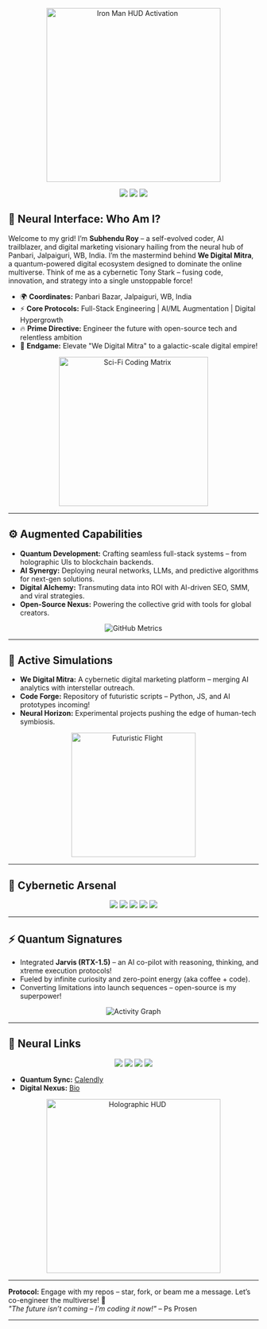 <p align="center">
  <img src="https://media.giphy.com/media/103liSxCY1NpLO/giphy.gif?cid=790b7611sxvfw68gzih0875invp85uht2h3rmv8427zds7x5&ep=v1_gifs_search&rid=giphy.gif&ct=g" alt="Iron Man HUD Activation" width="350"/>
</p
Subhendu Roy – Architect of Tomorrow  
**Founder @ We Digital Mitra | Cybernetic Innovator | Digital Frontier Explorer**

---

<p align="center">
  <img src="https://img.shields.io/badge/Origin-Jalpaiguri%2C%20WB%2C%20India-00FFFF?style=for-the-badge&logo=geoalt&logoColor=black" />
  <img src="https://img.shields.io/badge/Identity-He%2FHim-FF00FF?style=for-the-badge&logo=user&logoColor=black" />
  <img src="https://img.shields.io/badge/System-We%20Digital%20Mitra-FF5733?style=for-the-badge&logo=rocket&logoColor=white" />
</p>

## 🦿 Neural Interface: Who Am I?  
Welcome to my grid! I’m **Subhendu Roy** – a self-evolved coder, AI trailblazer, and digital marketing visionary hailing from the neural hub of Panbari, Jalpaiguri, WB, India. I’m the mastermind behind **We Digital Mitra**, a quantum-powered digital ecosystem designed to dominate the online multiverse. Think of me as a cybernetic Tony Stark – fusing code, innovation, and strategy into a single unstoppable force!

- 🌍 **Coordinates:** Panbari Bazar, Jalpaiguri, WB, India  
- ⚡ **Core Protocols:** Full-Stack Engineering | AI/ML Augmentation | Digital Hypergrowth  
- 🔥 **Prime Directive:** Engineer the future with open-source tech and relentless ambition  
- 🌌 **Endgame:** Elevate "We Digital Mitra" to a galactic-scale digital empire!  

<p align="center">
  <img src="https://media.giphy.com/media/yl3XErRq8qmmA/giphy.gif?cid=790b76114lr56pnzslorox7ogu2vxyvoudmzz3vfl9shdyrp&ep=v1_gifs_search&rid=giphy.gif&ct=g" alt="Sci-Fi Coding Matrix" width="300"/>
</p>

---

## ⚙️ Augmented Capabilities  
- **Quantum Development:** Crafting seamless full-stack systems – from holographic UIs to blockchain backends.  
- **AI Synergy:** Deploying neural networks, LLMs, and predictive algorithms for next-gen solutions.  
- **Digital Alchemy:** Transmuting data into ROI with AI-driven SEO, SMM, and viral strategies.  
- **Open-Source Nexus:** Powering the collective grid with tools for global creators.  

<p align="center">
  <img src="https://github-readme-stats.vercel.app/api?username=Subhendu-Roy-Dev&show_icons=true&theme=transparent&border_color=00FFFF&title_color=FF00FF&text_color=FFFFFF" alt="GitHub Metrics" />
</p>

---

## 🌠 Active Simulations  
- **We Digital Mitra:** A cybernetic digital marketing platform – merging AI analytics with interstellar outreach.  
- **Code Forge:** Repository of futuristic scripts – Python, JS, and AI prototypes incoming!  
- **Neural Horizon:** Experimental projects pushing the edge of human-tech symbiosis.  

<p align="center">
  <img src="https://media.giphy.com/media/v1.Y2lkPTc5MGI3NjExbm5xZHNreGE0bGM4MW96bmI1MHRuZ2JleHNlYXdvY291MXFnZHEzOSZlcD12MV9naWZzX3NlYXJjaCZjdD1n/bGgsc5mWoryfgKBx1u/giphy.gif" alt="Futuristic Flight" width="250"/>
</p>

---

## 🧬 Cybernetic Arsenal  
<p align="center">
  <img src="https://img.shields.io/badge/Python-00FFFF?style=flat&logo=python&logoColor=black" />
  <img src="https://img.shields.io/badge/JavaScript-FF00FF?style=flat&logo=javascript&logoColor=black" />
  <img src="https://img.shields.io/badge/Git-FF5733?style=flat&logo=git&logoColor=white" />
  <img src="https://img.shields.io/badge/AI%2FML-00FF00?style=flat&logo=tensorflow&logoColor=black" />
  <img src="https://img.shields.io/badge/VS%20Code-1E90FF?style=flat&logo=visual-studio-code&logoColor=white" />
</p>

---

## ⚡ Quantum Signatures  
- Integrated **Jarvis (RTX-1.5)** – an AI co-pilot with reasoning, thinking, and xtreme execution protocols!  
- Fueled by infinite curiosity and zero-point energy (aka coffee + code).  
- Converting limitations into launch sequences – open-source is my superpower!  

<p align="center">
  <img src="https://github-readme-activity-graph.vercel.app/graph?username=PsProsen-Dev&theme=react-dark&bg_color=000000&color=00FFFF&line=FF00FF&point=FFFFFF" alt="Activity Graph" />
</p>

---

## 📡 Neural Links  
<p align="center">
  <a href="https://twitter.com/ProsenPs"><img src="https://img.shields.io/badge/Twitter-%2300FFFF.svg?style=flat&logo=Twitter&logoColor=black" /></a>
  <a href="https://linkedin.com/in/psprosen"><img src="https://img.shields.io/badge/LinkedIn-%23FF00FF.svg?style=flat&logo=linkedin&logoColor=black" /></a>
  <a href="https://github.com/PsProsen-Dev"><img src="https://img.shields.io/badge/GitHub-%23000000.svg?style=flat&logo=github&logoColor=white" /></a>
  <a href="mailto:psprosen@hotmail.com"><img src="https://img.shields.io/badge/Email-psprosen%40hotmail.com-FF5733?style=flat&logo=gmail&logoColor=white" /></a>
</p>

- **Quantum Sync:** [Calendly](https://calendly.com/psprosen)  
- **Digital Nexus:** [Bio](https://psprosen.bio/)   

<p align="center">
  <img src="https://media.giphy.com/media/XEbAN657lIVMRwa1e2/giphy.gif?cid=790b7611ltm3rd117ewx6t66fmw9azvddbt2sasccsa6ylg8&ep=v1_gifs_search&rid=giphy.gif&ct=g" alt="Holographic HUD" width="350"/>
</p>

---

**Protocol:** Engage with my repos – star, fork, or beam me a message. Let’s co-engineer the multiverse! 🌌  
*"The future isn’t coming – I’m coding it now!"* – Ps Prosen  

---
